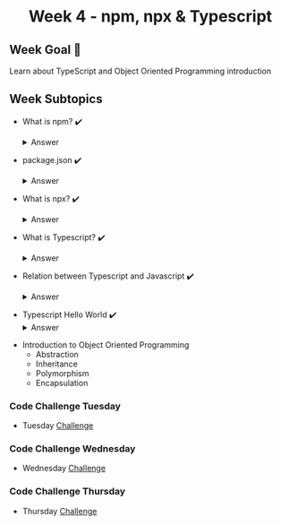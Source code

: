 # <p align=center> Week 4 - npm, npx & Typescript </p>

## Week Goal 🏁
Learn about TypeScript and Object Oriented Programming introduction

## Week Subtopics

- What is npm? ✔️ <details>
                      <summary>Answer</summary>

    ### npm is lots of things.

  - npm is the package manager for Node.js. It was created in 2009 as an open source project to help JavaScript developers easily share packaged modules of code.

  - The npm Registry is a public collection of packages of open-source code for Node.js, front-end web apps, mobile apps, robots, routers, and countless other needs of the JavaScript community.

  - npm is the command line client that allows developers to install and publish those packages.
  
</details>

- package.json ✔️ <details>
                      <summary>Answer</summary>
   
   The package. json file is the heart of any Node project. It records important metadata about a project which is required before publishing to NPM, and also defines functional attributes of a project that npm uses to install dependencies, run scripts, and identify the entry point to our package
  
</details>

- What is npx?  ✔️ <details>
                      <summary>Answer</summary>
   
   NPX: The npx stands for Node Package Execute and it comes with the npm, when you installed npm above 5.2.0 version then automatically npx will installed. It is an npm package runner that can execute any package that you want from the npm registry without even installing that package.
  
</details>

- What is Typescript? ✔️ <details>
                      <summary>Answer</summary>
   
   TypeScript is JavaScript with syntax for types.
TypeScript is a strongly typed programming language that builds on JavaScript, giving you better tooling at any scale.
  
</details>

- Relation between Typescript and Javascript ✔️ <details>
                      <summary>Answer</summary>
   
   TypeScript code converts to JavaScript and uses type inference to give you great tooling without additional code.
  
</details>

- Typescript Hello World ✔️ <details>
                      <summary>Answer</summary>
   ```ts
  
   let message = 'Hello World'
   console.log(message)
   ```
  
</details>

- Introduction to Object Oriented Programming
  - Abstraction
  - Inheritance
  - Polymorphism
  - Encapsulation

### Code Challenge Tuesday

- Tuesday [Challenge](/week4/data/codewars-tuesday.md)

### Code Challenge Wednesday

- Wednesday [Challenge](/week4/data/codewars-wednesday.md)

### Code Challenge Thursday

- Thursday [Challenge](/week4/data/codewars-thursday.md)



